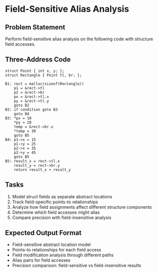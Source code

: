 # Field-Sensitive Alias Analysis

## Problem Statement
Perform field-sensitive alias analysis on the following code with structure field accesses.

## Three-Address Code
```
struct Point { int x, y; };
struct Rectangle { Point tl, br; };

B1: rect = malloc(sizeof(Rectangle))
    p1 = &rect->tl
    p2 = &rect->br
    px = &rect->tl.x
    py = &rect->tl.y
    goto B2
B2: if condition goto B3
    goto B4
B3: *px = 10
    *py = 20
    temp = &rect->br.x
    *temp = 30
    goto B5
B4: p1->x = 15
    p1->y = 25
    p2->x = 35
    p2->y = 45
    goto B5
B5: result_x = rect->tl.x
    result_y = rect->br.y
    return result_x + result_y
```

## Tasks
1. Model struct fields as separate abstract locations
2. Track field-specific points-to relationships
3. Analyze how field assignments affect different structure components
4. Determine which field accesses might alias
5. Compare precision with field-insensitive analysis

## Expected Output Format
- Field-sensitive abstract location model
- Points-to relationships for each field access
- Field modification analysis through different paths
- Alias pairs for field accesses
- Precision comparison: field-sensitive vs field-insensitive results